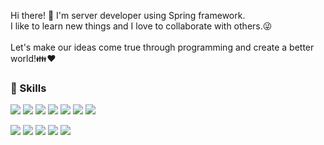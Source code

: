 Hi there! 👋  I'm server developer using Spring framework. 
</br>I like to learn new things and I love to collaborate with others.:stuck_out_tongue_winking_eye:
</br>
</br>
Let's make our ideas come true through programming and create a better world!:family::heart:


### :muscle: Skills 

<img src="https://img.shields.io/badge/Java-007396?style=flat-square&logo=Java&logoColor=white"/>  <img src="https://img.shields.io/badge/Spring-6DB33F?style=flat-square&logo=Spring&logoColor=white"/>  <img src="https://img.shields.io/badge/Spring Boot-6DB33F?style=flat-square&logo=Spring Boot&logoColor=white"/>  <img src="https://img.shields.io/badge/Spring Security-6DB33F?style=flat-square&logo=Spring Security&logoColor=white"/>  <img src="https://img.shields.io/badge/JPA-6DB33F?style=flat-square&logoColor=white"/>  <img src="https://img.shields.io/badge/myBatis-000000?style=flat-square&&logoColor=white"/>  <img src="https://img.shields.io/badge/MySQL-4479A1?style=flat-square&logo=MySQL&logoColor=white"/>


<img src="https://img.shields.io/badge/PostgreSQL-4169E1?style=flat-square&logo=PostgreSQL&logoColor=white"/> <img src="https://img.shields.io/badge/Amazon AWS-232F3E?style=flat-square&logo=Amazon AWS&logoColor=white"/> <img src="https://img.shields.io/badge/IntelliJ IDEA-000000?style=flat-square&logo=IntelliJ IDEA&logoColor=white"/>  <img src="https://img.shields.io/badge/Git-F05032?style=flat-square&logo=Git&logoColor=white"/>  <img src="https://img.shields.io/badge/GitHub-181717?style=flat-square&logo=GitHub&logoColor=white"/>




<!--
**ZaidKang/ZaidKang** is a ✨ _special_ ✨ repository because its `README.md` (this file) appears on your GitHub profile.
ㅇㄹ
Here are some ideas to get you started:

- 🔭 I’m currently working on ...
- 🌱 I’m currently learning ...
- 👯 I’m looking to collaborate on ...
- 🤔 I’m looking for help with ...
- 💬 Ask me about ...
- 📫 How to reach me: ...
- 😄 Pronouns: ...
- ⚡ Fun fact: ...
-->
